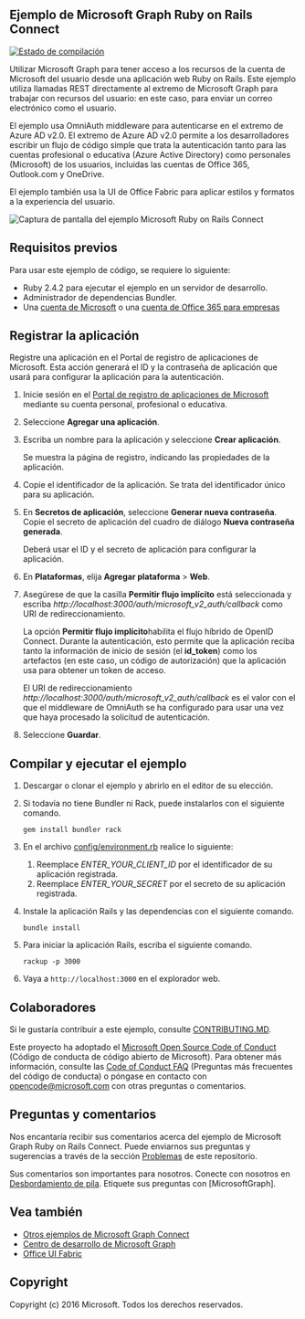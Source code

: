 ## <a name="microsoft-graph-ruby-on-rails-connect-sample"></a>Ejemplo de Microsoft Graph Ruby on Rails Connect

[![Estado de compilación](https://api.travis-ci.org/microsoftgraph/ruby-connect-rest-sample.svg?branch=master)](https://travis-ci.org/microsoftgraph/ruby-connect-rest-sample)

Utilizar Microsoft Graph para tener acceso a los recursos de la cuenta de Microsoft del usuario desde una aplicación web Ruby on Rails. Este ejemplo utiliza llamadas REST directamente al extremo de Microsoft Graph para trabajar con recursos del usuario: en este caso, para enviar un correo electrónico como el usuario.

El ejemplo usa OmniAuth middleware para autenticarse en el extremo de Azure AD v2.0. El extremo de Azure AD v2.0 permite a los desarrolladores escribir un flujo de código simple que trata la autenticación tanto para las cuentas profesional o educativa (Azure Active Directory) como personales (Microsoft) de los usuarios, incluidas las cuentas de Office 365, Outlook.com y OneDrive.

El ejemplo también usa la UI de Office Fabric para aplicar estilos y formatos a la experiencia del usuario.

![Captura de pantalla del ejemplo Microsoft Ruby on Rails Connect ](../readme-images/Microsoft-Graph-Ruby-Connect-UI.png)

## <a name="prerequisites"></a>Requisitos previos

Para usar este ejemplo de código, se requiere lo siguiente:

- Ruby 2.4.2 para ejecutar el ejemplo en un servidor de desarrollo.
- Administrador de dependencias Bundler.
- Una [cuenta de Microsoft](https://www.outlook.com/) o una [cuenta de Office 365 para empresas](https://msdn.microsoft.com/en-us/office/office365/howto/setup-development-environment#bk_Office365Account)

## <a name="register-the-application"></a>Registrar la aplicación

Registre una aplicación en el Portal de registro de aplicaciones de Microsoft. Esta acción generará el ID y la contraseña de aplicación que usará para configurar la aplicación para la autenticación.

1. Inicie sesión en el [Portal de registro de aplicaciones de Microsoft](https://apps.dev.microsoft.com/) mediante su cuenta personal, profesional o educativa.

2. Seleccione **Agregar una aplicación**.

3. Escriba un nombre para la aplicación y seleccione **Crear aplicación**.

    Se muestra la página de registro, indicando las propiedades de la aplicación.

4. Copie el identificador de la aplicación. Se trata del identificador único para su aplicación.

5. En **Secretos de aplicación**, seleccione **Generar nueva contraseña**. Copie el secreto de aplicación del cuadro de diálogo **Nueva contraseña generada**.

    Deberá usar el ID y el secreto de aplicación para configurar la aplicación.

6. En **Plataformas**, elija **Agregar plataforma** > **Web**.

7. Asegúrese de que la casilla **Permitir flujo implícito** está seleccionada y escriba *http://localhost:3000/auth/microsoft_v2_auth/callback* como URI de redireccionamiento.

    La opción **Permitir flujo implícito**habilita el flujo híbrido de OpenID Connect. Durante la autenticación, esto permite que la aplicación reciba tanto la información de inicio de sesión (el **id_token**) como los artefactos (en este caso, un código de autorización) que la aplicación usa para obtener un token de acceso.

    El URI de redireccionamiento *http://localhost:3000/auth/microsoft_v2_auth/callback* es el valor con el que el middleware de OmniAuth se ha configurado para usar una vez que haya procesado la solicitud de autenticación.

8. Seleccione **Guardar**.

## <a name="build-and-run-the-sample"></a>Compilar y ejecutar el ejemplo

1. Descargar o clonar el ejemplo y abrirlo en el editor de su elección.
1. Si todavía no tiene Bundler ni Rack, puede instalarlos con el siguiente comando.

    ```
    gem install bundler rack
    ```
2. En el archivo [config/environment.rb](config/environment.rb) realice lo siguiente:
    1. Reemplace *ENTER_YOUR_CLIENT_ID* por el identificador de su aplicación registrada.
    2. Reemplace *ENTER_YOUR_SECRET* por el secreto de su aplicación registrada.

3. Instale la aplicación Rails y las dependencias con el siguiente comando.

    ```
    bundle install
    ```
4. Para iniciar la aplicación Rails, escriba el siguiente comando.

    ```
    rackup -p 3000
    ```
5. Vaya a ```http://localhost:3000``` en el explorador web.

<a name="contributing"></a>
## <a name="contributing"></a>Colaboradores ##

Si le gustaría contribuir a este ejemplo, consulte [CONTRIBUTING.MD](/CONTRIBUTING.md).

Este proyecto ha adoptado el [Microsoft Open Source Code of Conduct](https://opensource.microsoft.com/codeofconduct/) (Código de conducta de código abierto de Microsoft). Para obtener más información, consulte las [Code of Conduct FAQ](https://opensource.microsoft.com/codeofconduct/faq/) (Preguntas más frecuentes del código de conducta) o póngase en contacto con [opencode@microsoft.com](mailto:opencode@microsoft.com) con otras preguntas o comentarios.

## <a name="questions-and-comments"></a>Preguntas y comentarios

Nos encantaría recibir sus comentarios acerca del ejemplo de Microsoft Graph Ruby on Rails Connect. Puede enviarnos sus preguntas y sugerencias a través de la sección [Problemas](https://github.com/microsoftgraph/ruby-connect-rest-sample/issues) de este repositorio.

Sus comentarios son importantes para nosotros. Conecte con nosotros en [Desbordamiento de pila](http://stackoverflow.com/questions/tagged/office365+or+microsoftgraph). Etiquete sus preguntas con [MicrosoftGraph].

## <a name="see-also"></a>Vea también

- [Otros ejemplos de Microsoft Graph Connect](https://github.com/MicrosoftGraph?utf8=%E2%9C%93&query=-Connect)
- [Centro de desarrollo de Microsoft Graph](http://graph.microsoft.io)
- [Office UI Fabric](https://github.com/OfficeDev/Office-UI-Fabric)

## <a name="copyright"></a>Copyright
Copyright (c) 2016 Microsoft. Todos los derechos reservados.
